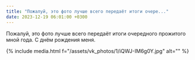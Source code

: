 ```yaml
---
title: "Пожалуй, это фото лучше всего передаёт итоги очере..."
date: 2023-12-19 06:01:00 +0300
---
```


Пожалуй, это фото лучше всего передаёт итоги очередного прожитого мной года. С днём рождения меня.

{% include media.html f="/assets/vk_photos/1/iQWJ-IM6g0Y.jpg" alt="" %}
